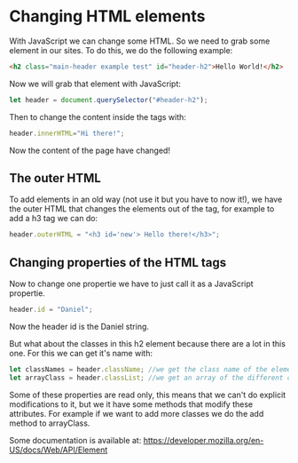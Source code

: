 # Changing HTML elements
With JavaScript we can change some HTML. So we need to grab some element in our sites. To do this, we do the following example:
```HTML
<h2 class="main-header example test" id="header-h2">Hello World!</h2>
```
Now we will grab that element with JavaScript:
```JavaScript
let header = document.querySelector("#header-h2");
```
Then to change the content inside the tags with:
```JavaScript
header.innerHTML="Hi there!";
```
Now the content of the page have changed!

## The outer HTML
To add elements in an old way (not use it but you have to now it!), we have the outer HTML that changes the elements out of the tag, for example to add a h3 tag we can do:
```JavaScript
header.outerHTML = "<h3 id='new'> Hello there!</h3>";
```

## Changing properties of the HTML tags

Now to change one propertie we have to just call it as a JavaScript propertie.
```JavaScript
header.id = "Daniel";
```
Now the header id is the Daniel string.

But what about the classes in this h2 element because there are a lot in this one.
For this we can get it's name with:
```JavaScript
let classNames = header.className; //we get the class name of the element
let arrayClass = header.classList; //we get an array of the different classes of the HTML element
```
Some of these properties are read only, this means that we can't do explicit modifications to it, but we it have some methods that modify these attributes. For example if we want to add more classes we do the add method to arrayClass.

Some documentation is available at:
https://developer.mozilla.org/en-US/docs/Web/API/Element
